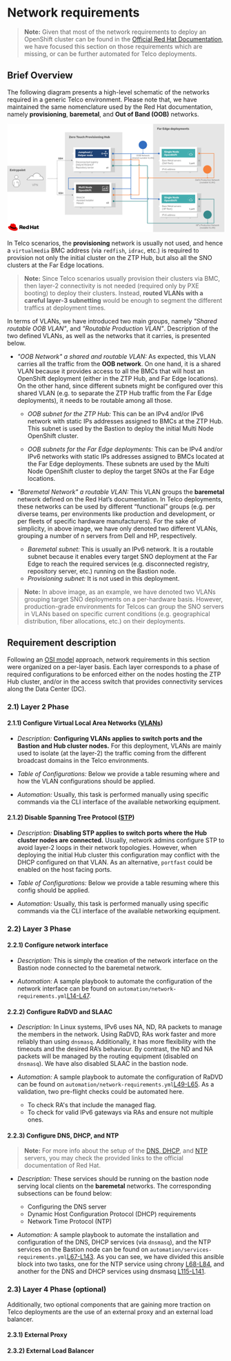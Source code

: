 # Network requirements

> **Note:** Given that most of the network requirements to deploy an OpenShift cluster can be found in the [Official Red Hat Documentation](https://docs.openshift.com/container-platform/4.10/installing/installing_bare_metal_ipi/ipi-install-prerequisites.html#network-requirements_ipi-install-prerequisites), we have focused this section on those requirements which are missing, or can be further automated for Telco deployments.

## Brief Overview

The following diagram presents a high-level schematic of the networks required in a generic Telco environment. Please note that, we have maintained the same nomenclature used by the Red Hat documentation, namely **provisioning**, **baremetal**, and **Out of Band (OOB)** networks.

![High-level schematic view of the networking requirements in a Telco deployment.](../assets/network-reqs.png)

In Telco scenarios, the **provisioning** network is usually not used, and hence a `virtualmedia` BMC address (via `redfish`, `idrac`, etc.) is required to provision not only the initial cluster on the ZTP Hub, but also all the SNO clusters at the Far Edge locations.

> **Note:** Since Telco scenarios usually provision their clusters via BMC, then layer-2 connectivity is not needed (required only by PXE booting) to deploy their clusters. Instead, **routed VLANs with a careful layer-3 subnetting** would be enough to segment the different traffics at deployment times.

In terms of VLANs, we have introduced two main groups, namely _"Shared routable OOB VLAN"_, and _"Routable Production VLAN"_. Description of the two defined VLANs, as well as the networks that it carries, is presented below.

- _"OOB Network" a shared and routable VLAN:_ As expected, this VLAN carries all the traffic from the **OOB network**. On one hand, it is a shared VLAN because it provides access to all the BMCs that will host an OpenShift deployment (either in the ZTP Hub, and Far Edge locations). On the other hand, since different subnets might be configured over this shared VLAN (e.g. to separate the ZTP Hub traffic from the Far Edge deployments), it needs to be routable among all those.

    - _OOB subnet for the ZTP Hub:_ This can be an IPv4 and/or IPv6 network with static IPs addresses assigned to BMCs at the ZTP Hub. This subnet is used by the Bastion to deploy the initial Multi Node OpenShift cluster.

    - _OOB subnets for the Far Edge deployments:_ This can be IPv4 and/or IPv6 networks with static IPs addresses assigned to BMCs located at the Far Edge deployments. These subnets are used by the Multi Node OpenShift cluster to deploy the target SNOs at the Far Edge locations.

- _"Baremetal Network" a routable VLAN:_ This VLAN groups the **baremetal** network defined on the Red Hat’s documentation. In Telco deployments, these networks can be used by different “functional” groups (e.g. per diverse teams, per environments like production and development, or per fleets of specific hardware manufacturers). For the sake of simplicity, in above image, we have only denoted two different VLANs, grouping a number of n servers from Dell and HP, respectively.

    - _Baremetal subnet:_ This is usually an IPv6 network. It is a routable subnet because it enables every target SNO deployment at the Far Edge to reach the required services (e.g. disconnected registry, repository server, etc.) running on the Bastion node.
    - _Provisioning subnet:_ It is not used in this deployment.

> **Note:** In above image, as an example, we have denoted two VLANs grouping target SNO deployments on a per-hardware basis. However, production-grade environments for Telcos can group the SNO servers in VLANs based on specific current conditions (e.g. geographical distribution, fiber allocations, etc.) on their deployments.

## Requirement description

Following an [OSI model](https://en.wikipedia.org/wiki/OSI_model) approach, network requirements in this section were organized on a per-layer basis. Each layer corresponds to a phase of required configurations to be enforced either on the nodes hosting the ZTP Hub cluster, and/or in the access switch that provides connectivity services along the Data Center (DC).

### 2.1) Layer 2 Phase

#### 2.1.1) Configure Virtual Local Area Networks ([VLANs](https://en.wikipedia.org/wiki/Virtual_LAN))

- _Description:_ **Configuring VLANs applies to switch ports and the Bastion and Hub cluster nodes.** For this deployment, VLANs are mainly used to isolate (at the layer-2) the traffic coming from the different broadcast domains in the Telco environments.

- _Table of Configurations:_ Below we provide a table resuming where and how the VLAN configurations should be applied.

- _Automation:_ Usually, this task is performed manually using specific commands via the CLI interface of the available networking equipment.

#### 2.1.2) Disable Spanning Tree Protocol ([STP](https://en.wikipedia.org/wiki/Spanning_Tree_Protocol))

- _Description:_ **Disabling STP applies to switch ports where the Hub cluster nodes are connected.** Usually, network admins configure STP to avoid layer-2 loops in their network topologies. However, when deploying the initial Hub cluster this configuration may conflict with the DHCP configured on that VLAN. As an alternative, `portfast` could be enabled on the host facing ports.

- _Table of Configurations:_ Below we provide a table resuming where this config should be applied.

- _Automation:_ Usually, this task is performed manually using specific commands via the CLI interface of the available networking equipment.

### 2.2) Layer 3 Phase

#### 2.2.1) Configure network interface

- _Description:_ This is simply the creation of the network interface on the Bastion node connected to the baremetal network.

- _Automation:_ A sample playbook to automate the configuration of the network interface can be found on `automation/network-requirements.yml`[L14-L47](../automation/network-requirements.yml#L14-L47).

#### 2.2.2) Configure RaDVD and SLAAC

- _Description:_ In Linux systems, IPv6 uses NA, ND, RA packets to manage the members in the network. Using RaDVD, RAs work faster and more reliably than using `dnsmasq`. Additionally, it has more flexibility with the timeouts and the desired RA’s behaviour. By contrast, the ND and NA packets will be managed by the routing equipment (disabled on `dnsmasq`). We have also disabled SLAAC in the bastion node.

- _Automation:_ A sample playbook to automate the configuration of RaDVD can be found on `automation/network-requirements.yml`[L49-L65](../automation/network-requirements.yml#L49-L65). As a validation, two pre-flight checks could be automated here.

  - To check RA's that include the managed flag.
  - To check for valid IPv6 gateways via RAs and ensure not multiple ones.

#### 2.2.3) Configure DNS, DHCP, and NTP

> **Note:** For more info about the setup of the [DNS, DHCP](https://docs.openshift.com/container-platform/4.10/installing/installing_bare_metal_ipi/ipi-install-prerequisites.html#network-requirements_ipi-install-prerequisites), and [NTP](https://docs.openshift.com/container-platform/4.10/installing/installing_bare_metal_ipi/ipi-install-installation-workflow.html#configuring-ntp-for-disconnected-clusters_ipi-install-configuration-files) servers, you may check the provided links to the official documentation of Red Hat.

- _Description:_ These services should be running on the bastion node serving local clients on the **baremetal** networks. The corresponding subsections can be found below:

    - Configuring the DNS server
    - Dynamic Host Configuration Protocol (DHCP) requirements
    - Network Time Protocol (NTP)

- _Automation:_ A sample playbook to automate the installation and configuration of the DNS, DHCP services (via `dnsmasq`), and the NTP services on the Bastion node can be found on `automation/services-requirements.yml`[L67-L143](../automation/network-requirements.yml#L67-L143). As you can see, we have divided this ansible block into two tasks, one for the NTP service using chrony [L68-L84](../automation/network-requirements.yml#L68-L84), and another for the DNS and DHCP services using dnsmasq [L115-L141](https://github.com/leo8a/ztp-hub-automation/blob/main/automation/network-requirements.yml#L115-L141).

### 2.3) Layer 4 Phase (optional)

Additionally, two optional components that are gaining more traction on Telco deployments are the use of an external proxy and an external load balancer.

#### 2.3.1) External Proxy

#### 2.3.2) External Load Balancer
